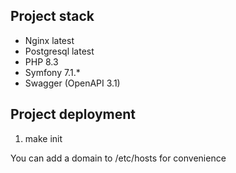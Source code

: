 ## Project stack
* Nginx latest
* Postgresql latest
* PHP 8.3
* Symfony 7.1.*
* Swagger (OpenAPI 3.1)

## Project deployment
1. make init

You can add a domain to /etc/hosts for convenience <br>

[//]: # (Наша зона ответственности - корзина, заказ, статус доставки этого заказа, пользователи)

[//]: # ()
[//]: # ()
[//]: # (Сущности:)

[//]: # (cart)

[//]: # ()
[//]: # (orders)

[//]: # (order_statuses)

[//]: # ()
[//]: # (deliveries)

[//]: # (delivery_statuses)

[//]: # ()
[//]: # (users)

[//]: # ()
[//]: # (roles &#40;admin, user&#41;)

[//]: # (role_user)

[//]: # ()
[//]: # (Данные тянутся из внешнего сервиса)

[//]: # ()
[//]: # (## Роли и права)

[//]: # (Неавторизованный пользователь может только лишь просматривать список товаров)

[//]: # (Авторизованный пользователь может заполнять корзину и делать заказ)

[//]: # (Администратор - имеет все возможные доступы)

[//]: # ()
[//]: # ()
[//]: # ()
[//]: # (## ENDPOINTS)

[//]: # ()
[//]: # (POST /api/users)

[//]: # ()
[//]: # (POST /api/orders)

[//]: # (GET /api/orders)

[//]: # (GET /api/reports/)


